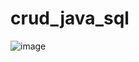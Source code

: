 # crud_java_sql

![image](https://user-images.githubusercontent.com/64817206/129761579-cf280ba9-93e7-433a-a8cf-fd358f5f0850.png)

